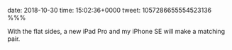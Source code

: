date: 2018-10-30
time: 15:02:36+0000
tweet: 1057286655554523136
%%%

With the flat sides, a new iPad Pro and my iPhone SE will make a matching pair.
